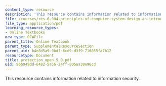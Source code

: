 ```yaml
---
content_type: resource
description: 'This resource contains information related to information security. '
file: /courses/res-6-004-principles-of-computer-system-design-an-introduction-spring-2009/96b949dd64825a5624ff805aa38e96cd_protection_open_5_0.pdf
file_type: application/pdf
learning_resource_types:
- Online Textbooks
ocw_type: OCWFile
parent_title: Online Textbook
parent_type: SupplementalResourceSection
parent_uid: b4e8d5a9-0bdf-6cd9-d3f9-716855fa7b12
resourcetype: Document
title: protection_open_5_0.pdf
uid: 96b949dd-6482-5a56-24ff-805aa38e96cd
---
```

This resource contains information related to information security. 

